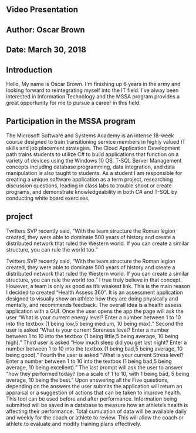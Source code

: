 ## Video Presentation
## Author: Oscar Brown
## Date: March 30, 2018

## Introduction
Hello,
My name is Oscar Brown. I'm finishing up 6 years in the army and looking forward to reintegrating myself into the IT field. I've alway been interested in Information Technology and the MSSA program provides a great opportunity for me to pursue a career in this field.


## Participation in the MSSA program
The Microsoft Software and Systems Academy is an intense 18-week course designed to train transitioning service members in highly valued IT skills and job placement strategies. The Cloud Application Development path trains students to utilize C# to build applications that function on a variety of devices using the Windows 10 OS. T-SQL Server Management concepts including database programming, data integration, and data manipulation is also taught to students. As a student I am responsible for creating a unique software application as a term project, researching discussion questions, leading in class labs to trouble shoot or create programs, and demonstrate knowledgeability in both C# and T-SQL by conducting white board exercises.

## project

Twitters SVP recently said, “With the team structure the Roman legion created, they were able to dominate 500 years of history and create a distributed network that ruled the Western world. If you can create a similar structure, you can rule the world too.” 

Twitters SVP recently said, “With the team structure the Roman legion created, they were able to dominate 500 years of history and create a distributed network that ruled the Western world. If you can create a similar structure, you can rule the world too.” I true truly believe in that concept. However, a team is only as good as it’s weakest link. This is the main reason I decided to created “Health Assess 360”. It is an assessment application designed to visually show an athlete how they are doing physically and mentally, and recommends feedback.
The overall idea is a health assess application with a GUI. Once the user opens the app the page will ask the user “What is your current energy level? Enter a number between 1 to 10 into the textbox (1 being low,5 being medium, 10 being max).” Second the user is asked “What is your current Soreness level? Enter a number between 1 to 10 into the textbox (1 being little,5 being average, 10 being high).”  Third user is asked “How much sleep did you get last night? Enter a number between 1 to 10 into the textbox (1 being bad,5 being average, 10 being good).” Fourth the user is asked “What is your current Stress level? Enter a number between 1 to 10 into the textbox (1 being bad,5 being average, 10 being excellent).” The last prompt will ask the user to answer “how they performed today? (on a scale of 1 to 10, with 1 being bad, 5 being average, 10 being the best.” Upon answering all the Five questions, depending on the answers the user submits the application will return an appraisal or a suggestion of actions that can be taken to improve health. This tool can be used before and after performance. Information being submitted will be saved in a database to measure how an athlete’s health is affecting their performance. Total cumulation of data will be available daily and weekly for the coach or athlete to review. This will allow the coach or athlete to evaluate and modify training plans effectively.

